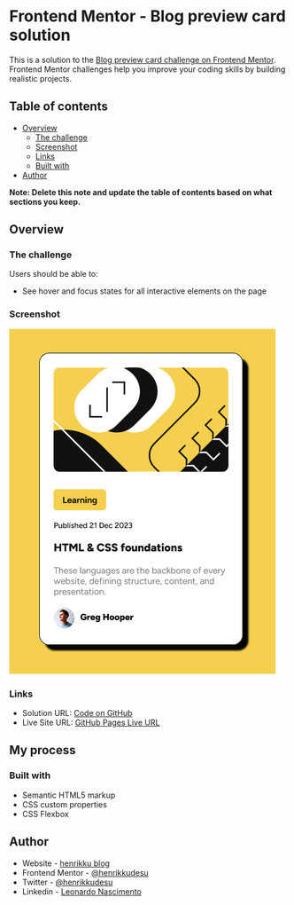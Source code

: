 # Frontend Mentor - Blog preview card solution

This is a solution to the [Blog preview card challenge on Frontend Mentor](https://www.frontendmentor.io/challenges/blog-preview-card-ckPaj01IcS). Frontend Mentor challenges help you improve your coding skills by building realistic projects. 

## Table of contents

- [Overview](#overview)
  - [The challenge](#the-challenge)
  - [Screenshot](#screenshot)
  - [Links](#links)
  - [Built with](#built-with)
- [Author](#author)

**Note: Delete this note and update the table of contents based on what sections you keep.**

## Overview

### The challenge

Users should be able to:

- See hover and focus states for all interactive elements on the page

### Screenshot

![](./screenshots/screenshot.png)


### Links

- Solution URL:  [Code on GitHub](https://github.com/henrikkudesu/frontendmentor-challenges/tree/main/blog-preview-component)
- Live Site URL: [GitHub Pages Live URL](https://henrikkudesu.github.io/frontendmentor-challenges/blog-preview-component/)

## My process

### Built with

- Semantic HTML5 markup
- CSS custom properties
- CSS Flexbox


## Author

- Website - [henrikku blog](https://henrikkudesu.github.io)
- Frontend Mentor - [@henrikkudesu](https://www.frontendmentor.io/profile/henrikkudesu)
- Twitter - [@henrikkudesu](https://twitter.com/henrikkudesu)
- Linkedin - [Leonardo Nascimento](https://www.linkedin.com/in/leonardo-henrikku/)
